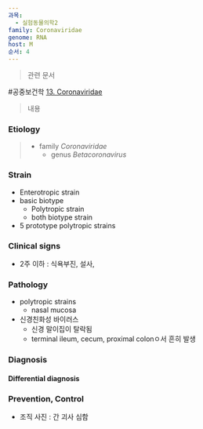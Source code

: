 ```yaml
---
과목:
  - 실험동물의학2
family: Coronaviridae
genome: RNA
host: M
순서: 4
---
```

> 관련 문서

#공중보건학 
[13. Coronaviridae](./13.%20Coronaviridae.md)

> 내용

### Etiology
> - family *Coronaviridae*
> 	- genus *Betacoronavirus*

### Strain
- Enterotropic strain
- basic biotype
	- Polytropic strain
	- both biotype strain
- 5 prototype polytropic strains

### Clinical signs
- 2주 이하 : 식욕부진, 설사, 
### Pathology
- polytropic strains
	- nasal mucosa
- 신경친화성 바이러스
	- 신경 말이집이 탈락됨
	- terminal ileum, cecum, proximal colonㅇ서 흔히 발생

### Diagnosis
#### Differential diagnosis

### Prevention, Control

- 조직 사진 : 간 괴사 심함